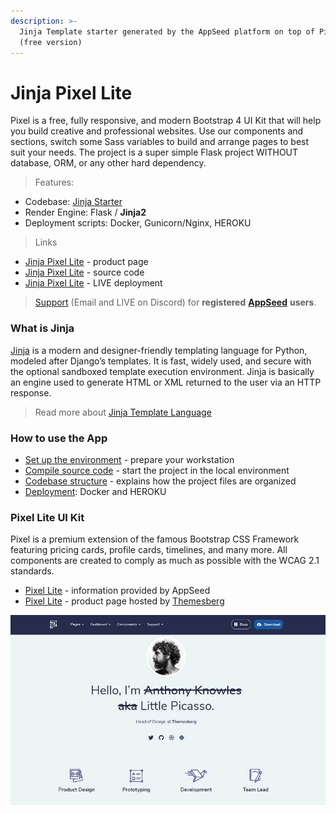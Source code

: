 ```yaml
---
description: >-
  Jinja Template starter generated by the AppSeed platform on top of Pixel Lite
  (free version)
---
```


# Jinja Pixel Lite

Pixel is a free, fully responsive, and modern Bootstrap 4 UI Kit that will help you build creative and professional websites. Use our components and sections, switch some Sass variables to build and arrange pages to best suit your needs. The project is a super simple Flask project WITHOUT database, ORM, or any other hard dependency. 

> Features:

* Codebase: [Jinja Starter](../../boilerplate-code/boilerplate-jinja.md) 
* Render Engine: Flask / **Jinja2**
* Deployment scripts: Docker, Gunicorn/Nginx, HEROKU

> Links

* [Jinja Pixel Lite](https://appseed.us/jinja-template/jinja-template-pixel-uikit) - product page
* [Jinja Pixel Lite](https://github.com/app-generator/jinja-pixel-lite) - source code
* [Jinja Pixel Lite](https://jinja-pixel-lite.appseed-srv1.com/) - LIVE deployment 

> [Support](https://appseed.us/support) \(Email and LIVE on Discord\) for **registered** [**AppSeed**](https://appseed.us/) **users**.



### What is Jinja

[Jinja](https://jinja.palletsprojects.com/en/2.11.x/) is a modern and designer-friendly templating language for Python, modeled after Django’s templates. It is fast, widely used, and secure with the optional sandboxed template execution environment. Jinja is basically an engine used to generate HTML or XML returned to the user via an HTTP response. 

> Read more about [Jinja Template Language](../../content/what-is/jinja.md)



### How to use the App

* [Set up the environment](../../boilerplate-code/boilerplate-jinja.md#environment) - prepare your workstation
* [Compile source code](../../boilerplate-code/boilerplate-jinja.md#build-the-app) - start the project in the local environment
* [Codebase structure](../../boilerplate-code/boilerplate-jinja.md#codebase-structure) - explains how the project files are organized
* [Deployment](../../boilerplate-code/boilerplate-jinja.md#deployment): Docker and HEROKU 



### Pixel Lite UI Kit

Pixel is a premium extension of the famous Bootstrap CSS Framework featuring pricing cards, profile cards, timelines, and many more. All components are created to comply as much as possible with the WCAG 2.1 standards.

* [Pixel Lite](../../content/bootstrap-template/pixel-lite-template.md) - information provided by AppSeed
* [Pixel Lite](https://themesberg.com/product/ui-kit/pixel-free-bootstrap-5-ui-kit) - product page hosted by [Themesberg](../../content/partners/themesberg.md)

![Pixel Lite - Freelancer Page](../../.gitbook/assets/pixel-lite-freelancer-page.jpg)


